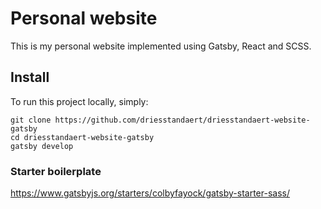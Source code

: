 # Personal website

This is my personal website implemented using Gatsby, React and SCSS.

## Install

To run this project locally, simply:

```
git clone https://github.com/driesstandaert/driesstandaert-website-gatsby
cd driesstandaert-website-gatsby
gatsby develop
```

### Starter boilerplate

https://www.gatsbyjs.org/starters/colbyfayock/gatsby-starter-sass/